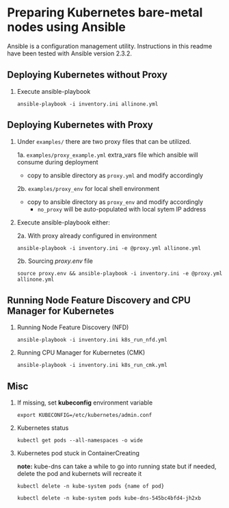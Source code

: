 Preparing Kubernetes bare-metal nodes using Ansible
===================================================

Ansible is a configuration management utility. 
Instructions in this readme have been tested with Ansible version 2.3.2.

Deploying Kubernetes without Proxy
----------------------------------
   1. Execute ansible-playbook

      ``ansible-playbook -i inventory.ini allinone.yml``

Deploying Kubernetes with Proxy
-------------------------------
   1. Under ``examples/`` there are two proxy files that can be utilized.

      1a. ``examples/proxy_example.yml`` extra_vars file which ansible will consume during deployment
        - copy to ansible directory as ``proxy.yml`` and modify accordingly

      2b. ``examples/proxy_env`` for local shell environment
        - copy to ansible directory as ``proxy_env`` and modify accordingly
          - ``no_proxy`` will be auto-populated with local sytem IP address

   2.  Execute ansible-playbook either:

       2a. With proxy already configured in environment

         ``ansible-playbook -i inventory.ini -e @proxy.yml allinone.yml``

       2b. Sourcing *proxy.env* file

         ``source proxy.env && ansible-playbook -i inventory.ini -e @proxy.yml allinone.yml``

Running Node Feature Discovery and CPU Manager for Kubernetes
-------------------------------------------------------------
   1. Running Node Feature Discovery (NFD)

      ``ansible-playbook -i inventory.ini k8s_run_nfd.yml``

   2. Running CPU Manager for Kubernetes (CMK)

      ``ansible-playbook -i inventory.ini k8s_run_cmk.yml``


Misc
----

   1. If missing, set **kubeconfig** environment variable

      ``export KUBECONFIG=/etc/kubernetes/admin.conf``

   2. Kubernetes status

      ``kubectl get pods --all-namespaces -o wide``

   3. Kubernetes pod stuck in ContainerCreating

      **note:** kube-dns can take a while to go into running state but if needed, delete the pod and kubernets will recreate it

      ``kubectl delete -n kube-system pods {name of pod}``
      
      ``kubectl delete -n kube-system pods kube-dns-545bc4bfd4-jh2xb``

